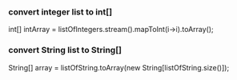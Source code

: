 ### convert integer list to int[]
int[] intArray = listOfIntegers.stream().mapToInt(i->i).toArray();

### convert String list to String[]
String[] array = listOfString.toArray(new String[listOfString.size()]);
